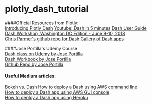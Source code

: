 # plotly_dash_tutorial

####Official Resources from Plotly:  
[Introducing Plotly Dash](https://medium.com/@plotlygraphs/introducing-dash-5ecf7191b503)
[Youtube: Dash in 5 minutes](https://www.youtube.com/watch?v=e4ti2fCpXMI)
[Dash User Guide](https://dash.plot.ly/)  
[Dash Workshop, Washington DC Edition - June 9-10, 2018](https://dash-workshop.plot.ly/)  
[Chris Parmer's github repo for Dash](https://github.com/plotly/dash-docs)
[Gallery of Dash apps](https://dash.plot.ly/gallery)

####Jose Portilla's Udemy Course  
[Dash class on Udemy by Jose Portilla](https://www.udemy.com/interactive-python-dashboards-with-plotly-and-dash/)  
[Dash Workbook by Jose Portilla](https://docs.google.com/document/d/1DjWL2DxLiRaBrlD3ELyQlCBRu7UQuuWfgjv9LncNp_M/edit)  
[Github Repo by Jose Portilla](https://github.com/Pierian-Data/Plotly-Dashboards-with-Dash)

#### Useful Medium articles:  
[Bokeh vs. Dash](https://blog.sicara.com/bokeh-dash-best-dashboard-framework-python-shiny-alternative-c5b576375f7f)
[How to deploy a Dash using AWS command line](https://medium.com/@austinlasseter/plotly-dash-and-the-elastic-beanstalk-command-line-89fb6b67bb79)  
[How to deploy a Dash app using AWS GUI console](https://medium.com/@austinlasseter/deploying-a-dash-app-with-elastic-beanstalk-console-27a834ebe91d)  
[How to deploy a Dash app using Heroku](https://dash.plot.ly/deployment)
